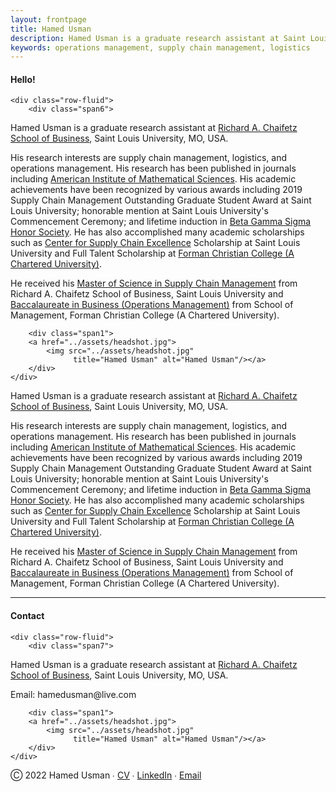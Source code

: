 ```yaml
---
layout: frontpage
title: Hamed Usman
description: Hamed Usman is a graduate research assistant at Saint Louis University. 
keywords: operations management, supply chain management, logistics
---
```


<div class="container">
<h4><a name="hello"></a>Hello!</h4>

    <div class="row-fluid">
        <div class="span6">
<p>Hamed Usman is a graduate research assistant at <a href="https://www.slu.edu/business">Richard A. Chaifetz School of Business</a>, Saint Louis University, MO, USA.</p>
<p>His research interests are supply chain management, logistics, and operations management. His research has been published in journals including <a href="https://www.aimsciences.org">American Institute of Mathematical Sciences</a>. His academic achievements have been recognized by various awards including 2019 Supply Chain Management Outstanding Graduate Student Award at Saint Louis University; honorable mention at Saint Louis University's Commencement Ceremony; and lifetime induction in <a href="https://www.betagammasigma.org">Beta Gamma Sigma Honor Society</a>. He has also accomplished many academic scholarships such as <a href="https://www.slu.edu/business/centers/supply-chain-excellence/index.php">Center for Supply Chain Excellence</a> Scholarship at Saint Louis University and Full Talent Scholarship at <a href="https://www.fccollege.edu.pk">Forman Christian College (A Chartered University)</a>.</p>
<p>He received his <a href="https://www.slu.edu/business/graduate/supply-chain-management">Master of Science in Supply Chain Management</a> from Richard A. Chaifetz School of Business, Saint Louis University and <a href="https://www.fccollege.edu.pk/baccalaureate-in-business/">Baccalaureate in Business (Operations Management)</a> from School of Management, Forman Christian College (A Chartered University).</p>
        </div>

        <div class="span1">
        <a href="../assets/headshot.jpg">
            <img src="../assets/headshot.jpg"
                  title="Hamed Usman" alt="Hamed Usman"/></a>
        </div>
    </div>
</div>


<p>Hamed Usman is a graduate research assistant at <a href="https://www.slu.edu/business">Richard A. Chaifetz School of Business</a>, Saint Louis University, MO, USA.</p>
<p>His research interests are supply chain management, logistics, and operations management. His research has been published in journals including <a href="https://www.aimsciences.org">American Institute of Mathematical Sciences</a>. His academic achievements have been recognized by various awards including 2019 Supply Chain Management Outstanding Graduate Student Award at Saint Louis University; honorable mention at Saint Louis University's Commencement Ceremony; and lifetime induction in <a href="https://www.betagammasigma.org">Beta Gamma Sigma Honor Society</a>. He has also accomplished many academic scholarships such as <a href="https://www.slu.edu/business/centers/supply-chain-excellence/index.php">Center for Supply Chain Excellence</a> Scholarship at Saint Louis University and Full Talent Scholarship at <a href="https://www.fccollege.edu.pk">Forman Christian College (A Chartered University)</a>.</p>
<p>He received his <a href="https://www.slu.edu/business/graduate/supply-chain-management">Master of Science in Supply Chain Management</a> from Richard A. Chaifetz School of Business, Saint Louis University and <a href="https://www.fccollege.edu.pk/baccalaureate-in-business/">Baccalaureate in Business (Operations Management)</a> from School of Management, Forman Christian College (A Chartered University).</p>

---

<div class="container">
<h4><a name="contact"></a>Contact</h4>

    <div class="row-fluid">
        <div class="span7">
<p>Hamed Usman is a graduate research assistant at <a href="https://www.slu.edu/business">Richard A. Chaifetz School of Business</a>, Saint Louis University, MO, USA.</p>
            Email: hamedusman@live.com<br/>
        </div>

        <div class="span1">
        <a href="../assets/headshot.jpg">
            <img src="../assets/headshot.jpg"
                  title="Hamed Usman" alt="Hamed Usman"/></a>
        </div>
    </div>
</div>


<div class="footer">
  <p>Ⓒ 2022 Hamed Usman ∙ <a href="{{ BASE_PATH }}/assets/CV.pdf">CV</a> ∙ <a href="https://linkedin.com/in/hamedusman">LinkedIn</a> ∙ <a href="mailto:hamedusman@live.com">Email</a></p>
</div>
